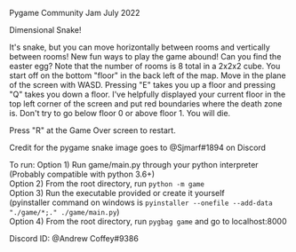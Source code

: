 Pygame Community Jam July 2022

Dimensional Snake!

It's snake, but you can move horizontally between rooms and vertically between rooms! New fun ways to play the game abound! Can you find the easter egg?
Note that the number of rooms is 8 total in a 2x2x2 cube. You start off on the bottom "floor" in the back left of the map. Move in the plane of the screen with WASD. Pressing "E" takes you up a floor and pressing "Q" takes you down a floor. I've helpfully displayed your current floor in the top left corner of the screen and put red boundaries where the death zone is. Don't try to go below floor 0 or above floor 1. You will die.

Press "R" at the Game Over screen to restart.

Credit for the pygame snake image goes to @Sjmarf#1894 on Discord

To run:
Option 1) Run game/main.py through your python interpreter (Probably compatible with python 3.6+)<br>
Option 2) From the root directory, run `python -m game`<br>
Option 3) Run the executable provided or create it yourself<br>(pyinstaller command on windows is `pyinstaller --onefile --add-data "./game/*;." ./game/main.py`)<br>
Option 4) From the root directory, run `pygbag game` and go to localhost:8000

Discord ID: @Andrew Coffey#9386